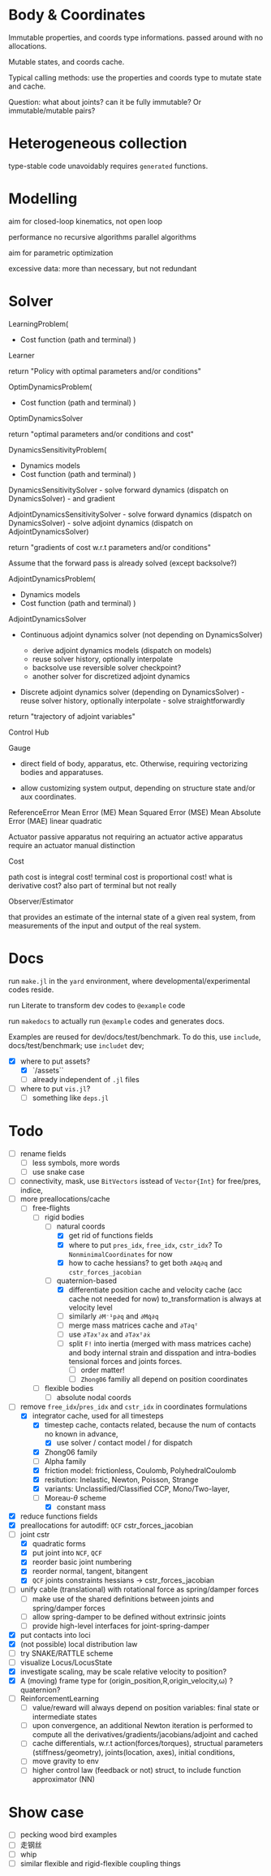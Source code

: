 # Body & Coordinates
Immutable properties, and coords type informations.
passed around with no allocations.

Mutable states, and coords cache.

Typical calling methods: use the properties and coords type to mutate state and cache.

Question: what about joints? can it be fully immutable?
Or immutable/mutable pairs?

# Heterogeneous collection 

type-stable code unavoidably requires `generated` functions.

# Modelling

aim for closed-loop kinematics, not open loop

performance
  no recursive algorithms
  parallel algorithms

aim for parametric optimization

excessive data: 
more than necessary, but not redundant

# Solver

LearningProblem(
  - Cost function (path and terminal)
)

Learner

return "Policy with optimal parameters and/or conditions"

OptimDynamicsProblem(
  - Cost function (path and terminal)
)

OptimDynamicsSolver

return "optimal parameters and/or conditions and cost"


DynamicsSensitivityProblem(
  - Dynamics models
  - Cost function (path and terminal)
)

DynamicsSensitivitySolver
    - solve forward dynamics (dispatch on DynamicsSolver)
    - and gradient

AdjointDynamicsSensitivitySolver
    - solve forward dynamics (dispatch on DynamicsSolver)
    - solve adjoint dynamics (dispatch on AdjointDynamicsSolver)
  
return "gradients of cost w.r.t parameters and/or conditions"

Assume that the forward pass is already solved (except backsolve?)

AdjointDynamicsProblem(
  - Dynamics models
  - Cost function (path and terminal)
)

AdjointDynamicsSolver 

- Continuous adjoint dynamics solver (not depending on DynamicsSolver)
    - derive adjoint dynamics models (dispatch on models)
    - reuse solver history, optionally interpolate
    - backsolve use reversible solver checkpoint?
    - another solver for discretized adjoint dynamics

- Discrete adjoint dynamics solver (depending on DynamicsSolver)
      - reuse solver history, optionally interpolate
      - solve straightforwardly

return "trajectory of adjoint variables"

Control Hub

Gauge

- direct field of body, apparatus, etc.
Otherwise, requiring vectorizing bodies and apparatuses.

- allow customizing system output, depending on structure state and/or aux coordinates.

ReferenceError
Mean Error (ME)
Mean Squared Error (MSE)
Mean Absolute Error (MAE)
linear quadratic 

Actuator
  passive apparatus not requiring an actuator
  active apparatus require an actuator
  manual distinction
  
Cost 

path cost is integral cost!
terminal cost is proportional cost!
what is derivative cost? also part of terminal but not really


Observer/Estimator

that provides an estimate of the internal state of a given real system, from measurements of the input and output of the real system.


# Docs
run `make.jl` in the `yard` environment, where developmental/experimental codes reside.

run Literate to transform dev codes to `@example` code

run `makedocs` to actually run `@example` codes and generates docs.

Examples are reused for dev/docs/test/benchmark.
To do this, use `include`, docs/test/benchmark; use `includet` dev;
- [x] where to put assets?
  - [x] `/assets``
  - [ ] already independent of `.jl` files
- [ ] where to put `vis.jl`?
  - [ ] something like `deps.jl`

# Todo

- [ ] rename fields
  - [ ] less symbols, more words
  - [ ] use snake case
- [ ] connectivity, mask, use `BitVectors` isstead of `Vector{Int}` for free/pres, indice, 
- [ ] more preallocations/cache
    - [ ] free-flights
      - [ ] rigid bodies
        - [ ] natural coords
          - [x] get rid of functions fields
          - [x] where to put `pres_idx`, `free_idx`, `cstr_idx`? To `NonminimalCoordinates` for now
          - [x] how to cache hessians? to get both `∂Aq̇∂q` and `cstr_forces_jacobian`
        - [ ] quaternion-based
          - [x] differentiate position cache and velocity cache (acc cache not needed for now) to_transformation is always at velocity level
          - [ ] similarly `∂M⁻¹p∂q` and `∂Mq̇∂q`
          - [ ] merge mass matrices cache and `∂T∂qᵀ`
          - [ ] use `∂T∂xᵀ∂x` and  `∂T∂xᵀ∂ẋ`
          - [ ] split `F!` into inertia (merged with mass matrices cache) and body internal strain and disspation and intra-bodies tensional forces and joints forces.
            - [ ] order matter! 
            - [ ] `Zhong06` familiy all depend on position coordinates
      - [ ] flexible bodies
        - [ ] absolute nodal coords
- [ ] remove `free_idx`/`pres_idx` and `cstr_idx` in coordinates formulations
  - [x] integrator cache, used for all timesteps
    - [x] timestep cache, contacts related, because the num of contacts no known in advance,
      - [x] use solver / contact model / for dispatch
    - [x] Zhong06 family
    - [ ] Alpha family
    - [x] friction model: frictionless, Coulomb, PolyhedralCoulomb
    - [x] resitution: Inelastic, Newton, Poisson, Strange
    - [x] variants: Unclassified/Classified CCP, Mono/Two-layer,
    - [ ] Moreau-$\theta$ scheme
      - [x] constant mass
- [x] reduce functions fields
- [x] preallocations for autodiff: `QCF`  cstr_forces_jacobian
- [ ] joint cstr
  - [x] quadratic forms
  - [x] put joint into `NCF`, `QCF`
  - [x] reorder basic joint numbering
  - [x] reorder normal, tangent, bitangent
  - [x] `QCF` joints constraints hessians -> cstr_forces_jacobian
- [ ] unify cable (translational) with rotational force as spring/damper forces
  - [ ] make use of the shared definitions between joints and spring/damper forces
  - [ ] allow spring-damper to be defined without extrinsic joints
  - [ ] provide high-level interfaces for joint-spring-damper
- [x] put contacts into loci
- [x] (not possible) local distribution law
- [ ] try SNAKE/RATTLE scheme
- [ ] visualize Locus/LocusState
- [x] investigate scaling, may be scale relative velocity to position?
- [x] A (moving) frame type for (origin_position,R,origin_velocity,ω) ? quaternion?
- [ ] ReinforcementLearning
  - [ ] value/reward will always depend on position variables: final state or intermediate states
  - [ ] upon convergence, an additional Newton iteration is performed to compute all the derivatives/gradients/jacobians/adjoint and cached
  - [ ] cache differentials, w.r.t action(forces/torques), structual parameters (stiffness/geometry), joints(location, axes), initial conditions, 
  - [ ] move gravity to env
  - [ ] higher control law (feedback or not) struct, to include function approximator (NN)
# Show case
- [ ] pecking wood bird examples
- [ ] 走钢丝 
- [ ] whip 
- [ ] similar flexible and rigid-flexible coupling things